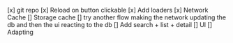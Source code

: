 [x] git repo
[x] Reload on button clickable
[x] Add loaders
[x] Network Cache
[] Storage cache
[] try another flow making the network updating the db and then the ui reacting to the db
[] Add search + list + detail
[] UI
[] Adapting
